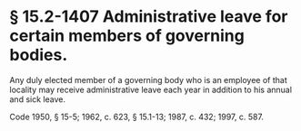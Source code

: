 # § 15.2-1407 Administrative leave for certain members of governing bodies.

<p>Any duly elected member of a governing body who is an employee of that locality may receive administrative leave each year in addition to his annual and sick leave.</p><p>Code 1950, § 15-5; 1962, c. 623, § 15.1-13; 1987, c. 432; 1997, c. 587.</p>